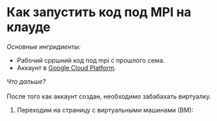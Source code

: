 # Как запустить код под MPI на клауде

<I>Основные ингридиенты:</I>
* Рабочий cppшний код под mpi c прошлого сема.
* Аккаунт в [Google Cloud Platform](https://cloud.google.com/).

<I>Что дальше?</I><br>
<br>После того как аккаунт создан, необходимо забабахать виртуалку.
1. Переходим на страницу с виртуальными машинами (ВМ):

